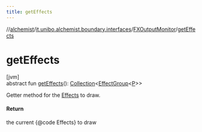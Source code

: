 ```yaml
---
title: getEffects
---
```

//[alchemist](../../../index.html)/[it.unibo.alchemist.boundary.interfaces](../index.html)/[FXOutputMonitor](index.html)/[getEffects](get-effects.html)



# getEffects



[jvm]\
abstract fun [getEffects](get-effects.html)(): [Collection](https://docs.oracle.com/javase/8/docs/api/java/util/Collection.html)<[EffectGroup](../../it.unibo.alchemist.boundary.gui.effects/-effect-group/index.html)<[P](../../it.unibo.alchemist.boundary.gui.effects.json/-effect-group-adapter/index.html)>>



Getter method for the [Effects](../../it.unibo.alchemist.boundary.gui.effects/-effect-f-x/index.html) to draw.



#### Return



the current {@code Effects} to draw




